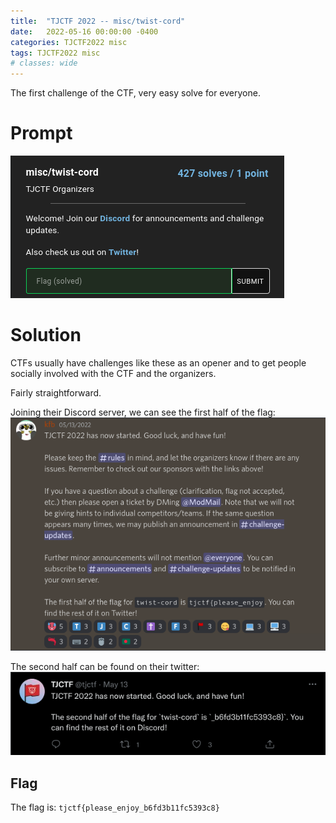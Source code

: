 ```yaml
---
title:  "TJCTF 2022 -- misc/twist-cord"
date:   2022-05-16 00:00:00 -0400
categories: TJCTF2022 misc
tags: TJCTF2022 misc
# classes: wide
---
```

The first challenge of the CTF, very easy solve for everyone.

# Prompt
![Challenge Prompt][img-prompt]

# Solution
CTFs usually have challenges like these as an opener and to get people socially involved with the CTF and the organizers.

Fairly straightforward.

Joining their Discord server, we can see the first half of the flag:
![First half of flag on Discord announcement][img-discord]

The second half can be found on their twitter:
[![Second half of flag on Discord announcement][img-tweet]][link-tweet]

## Flag
The flag is: `tjctf{please_enjoy_b6fd3b11fc5393c8}`

[img-prompt]: /assets/img/tjctf2022/twist-cord/0-prompt.png
[img-discord]: /assets/img/tjctf2022/twist-cord/1-discord.png
[img-tweet]: /assets/img/tjctf2022/twist-cord/2-tweet.png
[link-tweet]: https://twitter.com/tjctf/status/1525249528491823111
